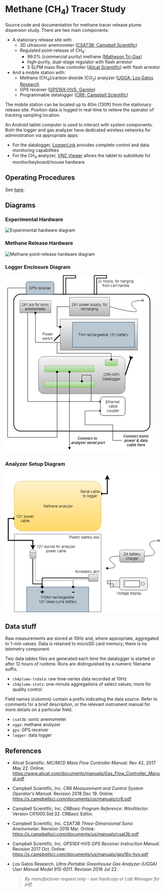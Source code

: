 
# Methane (CH<sub>4</sub>) Tracer Study

Source code and documentation for methane tracer release plume dispersion study.
There are two main components:

* A stationary release site with
    * 3D ultrasonic anemometer ([CSAT3B; Campbell Scientific](https://www.campbellsci.com/csat3b))
    * Regulated point-release of CH<sub>4</sub>:
        * 99.0% (commercial purity) methane ([Matheson Tri-Gas](https://www.mathesongas.com/pdfs/products/Methane-Pure-Gas.pdf))
        * high-purity, dual-stage regulator with flash arrestor
        * 5 SLPM mass flow controller ([Alicat Scientific](https://www.alicat.com/product/gas-mass-flow-controllers/))
          with flash arrestor
* And a mobile station with:
    * Methane (CH<sub>4</sub>)/carbon dioxide (CO<sub>2</sub>) analyzer ([UGGA; Los Gatos Research](http://www.lgrinc.com/analyzers/ultraportable-greenhouse-gas-analyzer/)
    * GPS receiver ([GPS16X-HVS; Garmin](https://www.campbellsci.com/gps16x-hvs))
    * Programmable datalogger ([CR6; Campbell Scientific](http://www.campbellsci.com/cr6))

The mobile station can be located up to 40m (130ft) from the stationary release
site. Position data is logged in real-time to relieve the operator of tracking
sampling location. 

An Android tablet computer is used to interact with system
components. Both the logger and gas analyzer have dedicated wireless networks
for administration via appropriate apps:

* For the datalogger, [LoggerLink](https://play.google.com/store/apps/details?id=com.campbellsci.loggerlink&pageId=none)
  provides complete control and data monitoring capabilities
* For the CH<sub>4</sub> analyzer, [VNC Viewer](https://play.google.com/store/apps/details?id=com.realvnc.viewer.android&hl=en_US)
  allows the tablet to substitute for monitor/keyboard/mouse hardware


## Operating Procedures

See [here](sop.md).


## Diagrams

### Experimental Hardware

![Experimental hardware diagram](img/hardware.png)

### Methane Release Hardware

![Methane point-release hardware diagram](img/ch4-release.png)

### Logger Enclosure Diagram

![Logger enclosure hardware diagram](img/logger-setup.png)

### Analyzer Setup Diagram

![Analyzer setup diagram](img/analyzer-setup.png)


## Data stuff

Raw measurements are stored at 10Hz and, where appropriate, aggregated to 1-min 
values. Data is retained to microSD card memory; there is no telemetry component.

Two data tables files are generated each time the datalogger is started or after
12 hours of runtime. Runs are distinguished by a numeric filename suffix. 

* `ch4plume-tsdata`: raw time-series data recorded at 10Hz
* `ch4plume-stats`: one-minute aggregations of select values; more for quality control

Field names (columns) contain a prefix indicating the data source. Refer to
comments for a brief description, or the relevant instrument manual for more
details on a particular field.

* `csat3b`: sonic anemometer
* `ugga`: methane analyzer
* `gps`: GPS receiver
* `logger`: data logger

## References

* Alicat Scientific. *MC/MCD Mass Flow Controller Manual.* Rev 42, 2017 May 22.
  Online: <https://www.alicat.com/documents/manuals/Gas_Flow_Controller_Manual.pdf>

* Campbell Scientific, Inc. *CR6 Measurement and Control System Operator's
  Manual.* Revision 2018 Dec 19. 
  Online: <https://s.campbellsci.com/documents/us/manuals/cr6.pdf>

* Campbell Scientific, Inc. *CRBasic Program Reference: WindVector.* Version
  CR1000.Std.32. CRBasic Editor.

* Campbell Scientific, Inc. *CSAT3B Three-Dimensional Sonic Anemometer.* Revision
  2018 Mar. Online: <https://s.campbellsci.com/documents/us/manuals/csat3b.pdf>

* Campbell Scientific, Inc. *GPS16X-HVS GPS Receiver Instruction Manual.*
  Revision 2017 Oct. Online: <https://s.campbellsci.com/documents/us/manuals/gps16x-hvs.pdf>

* Los Gatos Research. *Ultra-Portable Greenhouse Gas Analyzer (UGGA) User Manual
  Model 915-0011.* Revision 2016 Jul 22. 
  > *By manufacturer request only - see hardcopy or Lab Manager for pdf.*


